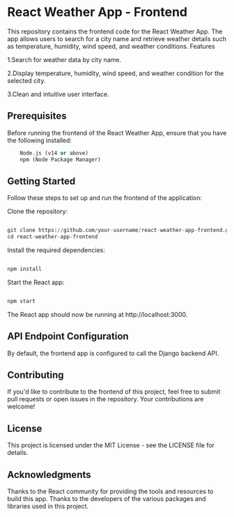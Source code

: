 # React Weather App - Frontend

This repository contains the frontend code for the React Weather App. The app allows users to search for a city name and retrieve weather details such as temperature, humidity, wind speed, and weather conditions.
Features

1.Search for weather data by city name.

2.Display temperature, humidity, wind speed, and weather condition for the selected city.

3.Clean and intuitive user interface.

## Prerequisites

Before running the frontend of the React Weather App, ensure that you have the following installed:
```python
    Node.js (v14 or above)
    npm (Node Package Manager)
```
## Getting Started

Follow these steps to set up and run the frontend of the application:

Clone the repository:

```python

git clone https://github.com/your-username/react-weather-app-frontend.git
cd react-weather-app-frontend
````
Install the required dependencies:

```python

npm install
```
Start the React app:

```python

npm start
```
The React app should now be running at http://localhost:3000.
## API Endpoint Configuration

By default, the frontend app is configured to call the Django backend API.


## Contributing

If you'd like to contribute to the frontend of this project, feel free to submit pull requests or open issues in the repository. Your contributions are welcome!
## License

This project is licensed under the MIT License - see the LICENSE file for details.
## Acknowledgments

Thanks to the React community for providing the tools and resources to build this app.
Thanks to the developers of the various packages and libraries used in this project.

